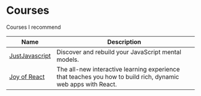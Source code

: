 # Courses

Courses I recommend

| Name                                         | Description                                                                                                  |
| -------------------------------------------- | ------------------------------------------------------------------------------------------------------------ |
| [JustJavascript](https://justjavascript.com) | Discover and rebuild your JavaScript mental models.                                                          |
| [Joy of React](https://joyofreact.com)       | The all-new interactive learning experience that teaches you how to build rich, dynamic web apps with React. |
